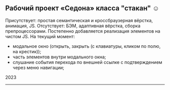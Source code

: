 ## Рабочий проект «Седона» класса "стакан" :relaxed:
Присутствует: простая семантическая и кроссбраузерная вёрстка, анимация, JS.
Отсутствует: БЭМ, адаптивная вёрстка, сборка препроцессорами.
Постепенно добавляется реализация элементов на чистом JS. На текущий момент:
- модальное окно (открыть, закрыть (с клавиатуры, кликом по полю, на крестик));
- часть элементов внутри модального окна;
- слушание события перехода по внешней ссылке с подтверждением через меню навигации;

2023

---
